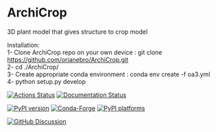 # ArchiCrop

3D plant model that gives structure to crop model  

Installation:  
1- Clone ArchiCrop repo on your own device : git clone https://github.com/orianebro/ArchiCrop.git  
2- cd ./ArchiCrop/  
3- Create appropriate conda environment : conda env create -f oa3.yml  
4- python setup.py develop  


[![Actions Status][actions-badge]][actions-link]
[![Documentation Status][rtd-badge]][rtd-link]

[![PyPI version][pypi-version]][pypi-link]
[![Conda-Forge][conda-badge]][conda-link]
[![PyPI platforms][pypi-platforms]][pypi-link]

[![GitHub Discussion][github-discussions-badge]][github-discussions-link]

<!-- SPHINX-START -->

<!-- prettier-ignore-start -->
[actions-badge]:            https://github.com/orianebro/ArchiCrop2/workflows/CI/badge.svg
[actions-link]:             https://github.com/orianebro/ArchiCrop2/actions
[conda-badge]:              https://img.shields.io/conda/vn/conda-forge/ArchiCrop2
[conda-link]:               https://github.com/conda-forge/ArchiCrop2-feedstock
[github-discussions-badge]: https://img.shields.io/static/v1?label=Discussions&message=Ask&color=blue&logo=github
[github-discussions-link]:  https://github.com/orianebro/ArchiCrop2/discussions
[pypi-link]:                https://pypi.org/project/ArchiCrop2/
[pypi-platforms]:           https://img.shields.io/pypi/pyversions/ArchiCrop2
[pypi-version]:             https://img.shields.io/pypi/v/ArchiCrop2
[rtd-badge]:                https://readthedocs.org/projects/ArchiCrop2/badge/?version=latest
[rtd-link]:                 https://ArchiCrop2.readthedocs.io/en/latest/?badge=latest

<!-- prettier-ignore-end -->